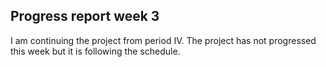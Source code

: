 ## Progress report week 3
I am continuing the project from period IV. The project has not progressed this week but it is following the schedule.
